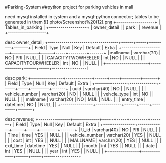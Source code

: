  #Parking-System
##python project for parking vehicles in mall


need mysql installed in system  and a mysql-python connector;
tables to be generated in them
![] photo/Screenshot%20(12).png
+-------------------+
| Tables_in_parking |
+-------------------+
| owner_detail      |
| park              |
| revenue           |
+-------------------+


 desc owner_detail;
+---------------------+-------------+------+-----+---------+-------+
| Field               | Type        | Null | Key | Default | Extra |
+---------------------+-------------+------+-----+---------+-------+
| mallname            | varchar(20) | NO   | PRI | NULL    |       |
| CAPACITYTWOWHEELER  | int         | NO   |     | NULL    |       |
| CAPACITYFOURWHEELER | int         | NO   |     | NULL    |       |
+---------------------+-------------+------+-----+---------+-------!

desc park;
+----------------+-------------+------+-----+---------+-------+
| Field          | Type        | Null | Key | Default | Extra |
+----------------+-------------+------+-----+---------+-------+
| uuid           | varchar(40) | NO   |     | NULL    |       |
| vehicle_number | varchar(20) | NO   |     | NULL    |       |
| vehicle_type   | int         | NO   |     | NULL    |       |
| mallname       | varchar(20) | NO   | MUL | NULL    |       |
| entry_time     | datetime    | NO   |     | NULL    |       |
+----------------+-------------+------+-----+---------+-------+

 desc revenue;
+----------------+-------------+------+-----+---------+-------+
| Field          | Type        | Null | Key | Default | Extra |
+----------------+-------------+------+-----+---------+-------+
| U_id           | varchar(40) | NO   | PRI | NULL    |       |
| Time           | time        | YES  |     | NULL    |       |
| vehicle_number | varchar(20) | YES  |     | NULL    |       |
| cost           | int         | YES  |     | NULL    |       |
| MALLNAME       | varchar(20) | YES  |     | NULL    |       |
| exit_time      | datetime    | YES  |     | NULL    |       |
| month          | int         | YES  |     | NULL    |       |
| date           | int         | YES  |     | NULL    |       |
| year           | int         | YES  |     | NULL    |       |
+----------------+-------------+------+-----+---------+-------+
